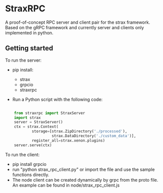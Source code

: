 # StraxRPC
A proof-of-concept RPC server and client pair for the strax framework.
Based on the gRPC framework and currently server and clients only implemented in python.

## Getting started
To run the server:
- pip install:
   - strax
   - grpcio
   - straxrpc

- Run a Python script with the following code:
``` python
    
    from straxrpc import StraxServer
    import strax
    server = StraxServer()
    ctx = strax.Context(
            storage=[strax.ZipDirectory('./processed'),
                     strax.DataDirectory('./custom_data')],
            register_all=strax.xenon.plugins)
    server.serve(ctx)

```

To run the client:
- pip install grpcio
- run "python strax_rpc_client.py" or import the file and use the sample functions directly.
- The node client can be created dynamically by grpc from the proto file. An example can be found in node/strax_rpc_client.js 
